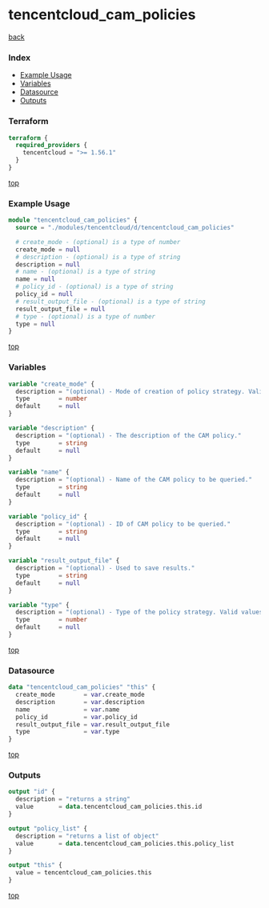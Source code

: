 # tencentcloud_cam_policies

[back](../tencentcloud.md)

### Index

- [Example Usage](#example-usage)
- [Variables](#variables)
- [Datasource](#datasource)
- [Outputs](#outputs)

### Terraform

```terraform
terraform {
  required_providers {
    tencentcloud = ">= 1.56.1"
  }
}
```

[top](#index)

### Example Usage

```terraform
module "tencentcloud_cam_policies" {
  source = "./modules/tencentcloud/d/tencentcloud_cam_policies"

  # create_mode - (optional) is a type of number
  create_mode = null
  # description - (optional) is a type of string
  description = null
  # name - (optional) is a type of string
  name = null
  # policy_id - (optional) is a type of string
  policy_id = null
  # result_output_file - (optional) is a type of string
  result_output_file = null
  # type - (optional) is a type of number
  type = null
}
```

[top](#index)

### Variables

```terraform
variable "create_mode" {
  description = "(optional) - Mode of creation of policy strategy. Valid values: `1`, `2`. `1` means policy was created with console, and `2` means it was created by strategies."
  type        = number
  default     = null
}

variable "description" {
  description = "(optional) - The description of the CAM policy."
  type        = string
  default     = null
}

variable "name" {
  description = "(optional) - Name of the CAM policy to be queried."
  type        = string
  default     = null
}

variable "policy_id" {
  description = "(optional) - ID of CAM policy to be queried."
  type        = string
  default     = null
}

variable "result_output_file" {
  description = "(optional) - Used to save results."
  type        = string
  default     = null
}

variable "type" {
  description = "(optional) - Type of the policy strategy. Valid values: `1`, `2`. `1` means customer strategy and `2` means preset strategy."
  type        = number
  default     = null
}
```

[top](#index)

### Datasource

```terraform
data "tencentcloud_cam_policies" "this" {
  create_mode        = var.create_mode
  description        = var.description
  name               = var.name
  policy_id          = var.policy_id
  result_output_file = var.result_output_file
  type               = var.type
}
```

[top](#index)

### Outputs

```terraform
output "id" {
  description = "returns a string"
  value       = data.tencentcloud_cam_policies.this.id
}

output "policy_list" {
  description = "returns a list of object"
  value       = data.tencentcloud_cam_policies.this.policy_list
}

output "this" {
  value = tencentcloud_cam_policies.this
}
```

[top](#index)